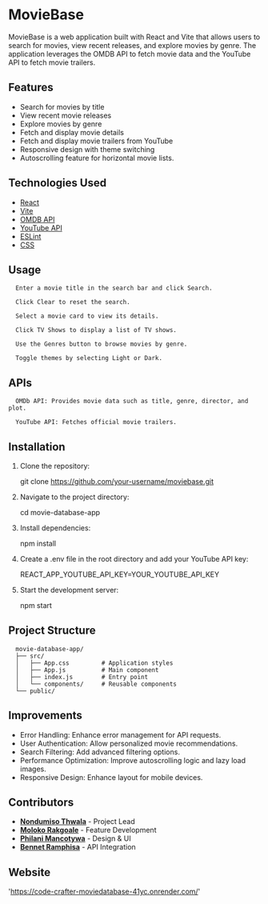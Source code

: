 # MovieBase

MovieBase is a web application built with React and Vite that allows users to search for movies, view recent releases, and explore movies by genre. The application leverages the OMDB API to fetch movie data and the YouTube API to fetch movie trailers.

## Features

- Search for movies by title
- View recent movie releases
- Explore movies by genre
- Fetch and display movie details
- Fetch and display movie trailers from YouTube
- Responsive design with theme switching
- Autoscrolling feature for horizontal movie lists.

## Technologies Used

- [React](https://reactjs.org/)
- [Vite](https://vitejs.dev/)
- [OMDB API](http://www.omdbapi.com/)
- [YouTube API](https://developers.google.com/youtube/v3)
- [ESLint](https://eslint.org/)
- [CSS](https://developer.mozilla.org/en-US/docs/Web/CSS)

## Usage

      Enter a movie title in the search bar and click Search.

      Click Clear to reset the search.

      Select a movie card to view its details.

      Click TV Shows to display a list of TV shows.
         
      Use the Genres button to browse movies by genre.
         
      Toggle themes by selecting Light or Dark.

## APIs

      OMDb API: Provides movie data such as title, genre, director, and plot.

      YouTube API: Fetches official movie trailers.

## Installation

1. Clone the repository:
   
   git clone https://github.com/your-username/moviebase.git


2. Navigate to the project directory:
   
   cd movie-database-app


3. Install dependencies:
   
   npm install


4. Create a .env file in the root directory and add your YouTube API key:
   
   REACT_APP_YOUTUBE_API_KEY=YOUR_YOUTUBE_API_KEY


5. Start the development server:
   
   npm start


## Project Structure

      movie-database-app/
      ├── src/
      │   ├── App.css         # Application styles
      │   ├── App.js          # Main component
      │   ├── index.js        # Entry point
      │   └── components/     # Reusable components
      └── public/

## Improvements

- Error Handling: Enhance error management for API requests.
- User Authentication: Allow personalized movie recommendations.
- Search Filtering: Add advanced filtering options.
- Performance Optimization: Improve autoscrolling logic and lazy load images.
- Responsive Design: Enhance layout for mobile devices.

## Contributors

- **[Nondumiso Thwala](https://github.com/Nondumiso98)** - Project Lead
- **[Moloko Rakgoale](https://github.com/Moloko-DevOps95)** - Feature Development
- **[Philani Mancotywa](https://github.com/PhilaniMant)** - Design & UI
- **[Bennet Ramphisa](https://github.com/Bennet09)** - API Integration

## Website
'https://code-crafter-moviedatabase-41yc.onrender.com/'
